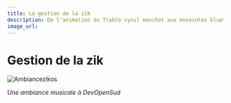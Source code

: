 ```yaml
---
title: La gestion de la zik 
description: De l'animation du Trakto vynil manchot aux enceintes bluetooth, gestion de la musique à devopensud
image_url: 
---
```


# Gestion de la zik

![Ambiancezikos](https://github.com/multibao/contributions/blob/master/media/devopensud-langlois-zik-ccbysa2.jpg?raw=true)

*Une ambiance musicale à DevOpenSud* 




